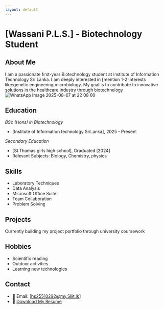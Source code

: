 ```yaml
---
layout: default
---
```


# [Wassani P.L.S.] - Biotechnology Student

## About Me
I am a passionate first-year Biotechnology student at Institute of Information Technology Sri Lanka. I am deeply interested in [mention 1-2 interests like:genetic engineering,microbiology. My goal is to contribute to innovative solutions in the healthcare industry through biotechnology
![WhatsApp Image 2025-08-07 at 22 08 00](https://github.com/user-attachments/assets/d1a93106-2960-4f9e-8ceb-3b62ede2c87c)

## Education
*BSc (Hons) in Biotechnology*
- [Institute of Information technology SriLanka], 2025 - Present

*Secondary Education*
- [St.Thomas girls high school], Graduated [2024]
- Relevant Subjects: Biology, Chemistry, physics

## Skills
- Laboratory Techniques
- Data Analysis
- Microsoft Office Suite
- Team Collaboration
- Problem Solving

## Projects
Currently building my project portfolio through university coursework

## Hobbies
- Scientific reading
- Outdoor activities
- Learning new technologies

## Contact
- 📧 Email: [hs25510292@my.Sliit.lk]
- 📄 [Download My Resume](HS25510292_CV.pdf)
